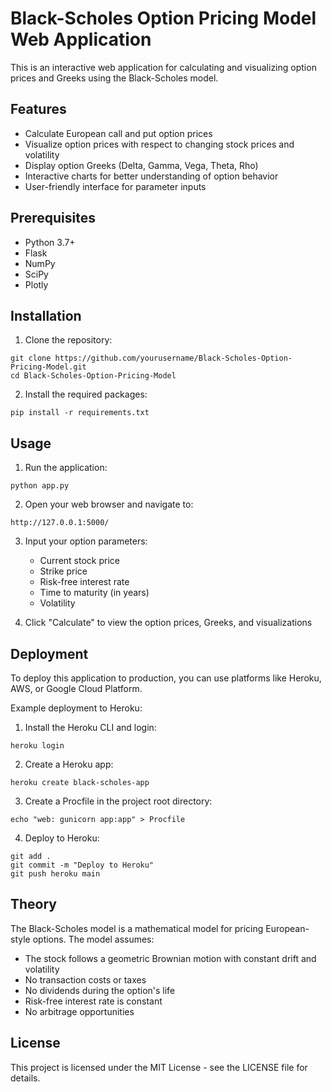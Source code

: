 # Black-Scholes Option Pricing Model Web Application

This is an interactive web application for calculating and visualizing option prices and Greeks using the Black-Scholes model.

## Features

- Calculate European call and put option prices
- Visualize option prices with respect to changing stock prices and volatility
- Display option Greeks (Delta, Gamma, Vega, Theta, Rho)
- Interactive charts for better understanding of option behavior
- User-friendly interface for parameter inputs

## Prerequisites

- Python 3.7+
- Flask
- NumPy
- SciPy
- Plotly

## Installation

1. Clone the repository:
```
git clone https://github.com/yourusername/Black-Scholes-Option-Pricing-Model.git
cd Black-Scholes-Option-Pricing-Model
```

2. Install the required packages:
```
pip install -r requirements.txt
```

## Usage

1. Run the application:
```
python app.py
```

2. Open your web browser and navigate to:
```
http://127.0.0.1:5000/
```

3. Input your option parameters:
   - Current stock price
   - Strike price
   - Risk-free interest rate
   - Time to maturity (in years)
   - Volatility

4. Click "Calculate" to view the option prices, Greeks, and visualizations

## Deployment

To deploy this application to production, you can use platforms like Heroku, AWS, or Google Cloud Platform.

Example deployment to Heroku:

1. Install the Heroku CLI and login:
```
heroku login
```

2. Create a Heroku app:
```
heroku create black-scholes-app
```

3. Create a Procfile in the project root directory:
```
echo "web: gunicorn app:app" > Procfile
```

4. Deploy to Heroku:
```
git add .
git commit -m "Deploy to Heroku"
git push heroku main
```

## Theory

The Black-Scholes model is a mathematical model for pricing European-style options. The model assumes:

- The stock follows a geometric Brownian motion with constant drift and volatility
- No transaction costs or taxes
- No dividends during the option's life
- Risk-free interest rate is constant
- No arbitrage opportunities

## License

This project is licensed under the MIT License - see the LICENSE file for details.
